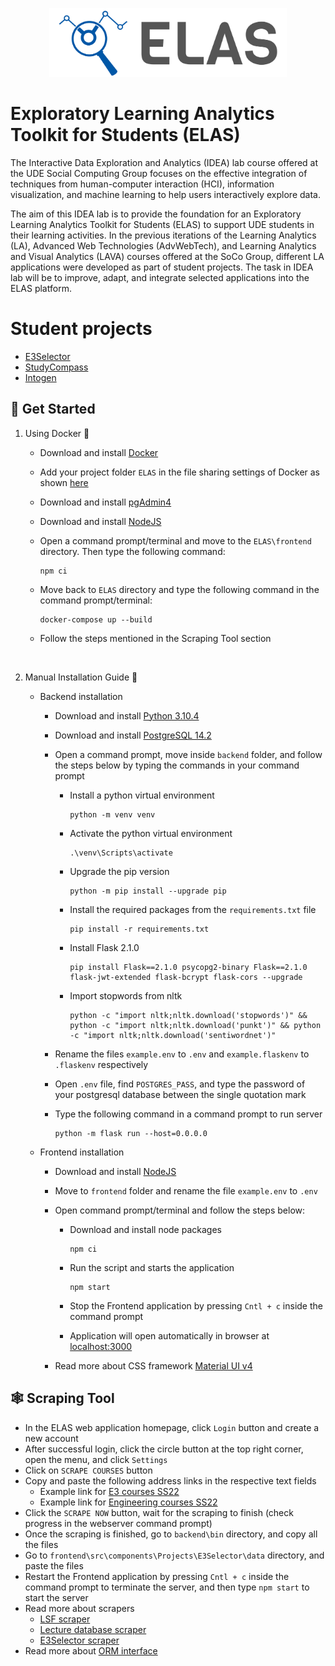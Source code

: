 <p align="center">
<a href="https://www.uni-due.de/soco/research/projects/elas.php" target="_blank" rel="noopener noreferrer">
<img height="110px" src="img/cover.png" alt="re-frame logo">
</a>
</p>

# Exploratory Learning Analytics Toolkit for Students (ELAS)

The Interactive Data Exploration and Analytics (IDEA) lab course offered at the UDE Social Computing Group focuses on the effective integration of techniques from human-computer interaction (HCI), information visualization, and machine learning to help users interactively explore data.

The aim of this IDEA lab is to provide the foundation for an Exploratory Learning Analytics Toolkit for Students (ELAS) to support UDE students in their learning activities. In the previous iterations of the Learning Analytics (LA), Advanced Web Technologies (AdvWebTech), and Learning Analytics and Visual Analytics (LAVA) courses offered at the SoCo Group, different LA applications were developed as part of student projects. The task in IDEA lab will be to improve, adapt, and integrate selected applications into the ELAS platform.

# Student projects

- [E3Selector](https://github.com/ude-soco/ELAS/tree/main/frontend/src/components/Projects/E3Selector)
- [StudyCompass](https://github.com/ude-soco/ELAS/tree/main/frontend/src/components/Projects/StudyCompass)
- [Intogen](https://github.com/ude-soco/ELAS/tree/main/frontend/src/components/Projects/Intogen)

## 🚀 Get Started

1. Using Docker 🐳

   - Download and install [Docker](https://www.docker.com/products/docker-desktop)

   - Add your project folder `ELAS` in the file sharing settings of Docker as shown [here](img/docker-issue-windows.jpg)

   - Download and install [pgAdmin4](https://www.pgadmin.org/download/pgadmin-4-windows/)
   - Download and install [NodeJS](https://nodejs.org/en/)

   - Open a command prompt/terminal and move to the `ELAS\frontend` directory. Then type the following command:

     ```
     npm ci
     ```

   - Move back to `ELAS` directory and type the following command in the command prompt/terminal:

     ```
     docker-compose up --build
     ```

   - Follow the steps mentioned in the Scraping Tool section

<br/>

2. Manual Installation Guide 🔨

   	- Backend installation

     	- Download and install [Python 3.10.4](https://www.python.org/downloads/)

     	- Download and install [PostgreSQL 14.2](https://www.enterprisedb.com/downloads/postgres-postgresql-downloads)

		- Open a command prompt, move inside `backend` folder, and follow the steps below by typing the commands in your command prompt

    		- Install a python virtual environment
       
				```
				python -m venv venv
				```

			- Activate the python virtual environment

				```
				.\venv\Scripts\activate
				```
     		- Upgrade the pip version

				```
				python -m pip install --upgrade pip
				```

    		- Install the required packages from the `requirements.txt` file
       
				```
				pip install -r requirements.txt
				```
    		- Install Flask 2.1.0
       
				```
				pip install Flask==2.1.0 psycopg2-binary Flask==2.1.0 flask-jwt-extended flask-bcrypt flask-cors --upgrade
				```

    		- Import stopwords from nltk
		
				```
				python -c "import nltk;nltk.download('stopwords')" && python -c "import nltk;nltk.download('punkt')" && python -c "import nltk;nltk.download('sentiwordnet')"
				```
	
		- Rename the files `example.env` to `.env` and `example.flaskenv` to `.flaskenv` respectively
    
		- Open `.env` file, find `POSTGRES_PASS`, and type the password of your postgresql database between the single quotation mark
    
		- Type the following command in a command prompt to run server

			```
			python -m flask run --host=0.0.0.0
			```

   - Frontend installation

     	- Download and install [NodeJS](https://nodejs.org/en/)

     	- Move to `frontend` folder and rename the file `example.env` to `.env`

     	- Open command prompt/terminal and follow the steps below:

       		- Download and install node packages

				```
				npm ci
				```
       		- Run the script and starts the application

				```
				npm start
				```
       		- Stop the Frontend application by pressing `Cntl + c` inside the command prompt

     		- Application will open automatically in browser at [localhost:3000](http://localhost:3000)

		- Read more about CSS framework [Material UI v4](https://v4.mui.com/getting-started/installation/)

## 🕸️ Scraping Tool

- In the ELAS web application homepage, click `Login` button and create a new account
- After successful login, click the circle button at the top right corner, open the menu, and click `Settings`
- Click on `SCRAPE COURSES` button
- Copy and paste the following address links in the respective text fields
  - Example link for [E3 courses SS22](https://campus.uni-due.de/lsf/rds?state=wtree&search=1&trex=step&root120221=303720%7C306477%7C306534&P.vx=kurz)
  - Example link for [Engineering courses SS22](https://campus.uni-due.de/lsf/rds?state=wtree&search=1&trex=step&root120221=303720%7C306861%7C305477&P.vx=kurz)
- Click the `SCRAPE NOW` button, wait for the scraping to finish (check progress in the webserver command prompt)
- Once the scraping is finished, go to `backend\bin` directory, and copy all the files
- Go to `frontend\src\components\Projects\E3Selector\data` directory, and paste the files
- Restart the Frontend application by pressing `Cntl + c` inside the command prompt to terminate the server, and then type `npm start` to start the server
- Read more about scrapers
  - [LSF scraper](backend\scrapers\lsf_scraper\README.md)
  - [Lecture database scraper](backend\scrapers\vdb_scraper\README.md)
  - [E3Selector scraper](frontend\src\components\Projects\E3Selector\README.md)
- Read more about [ORM interface](backend\orm_interface\README.md)
